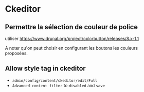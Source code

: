 # Ckeditor
## Permettre la sélection de couleur de police
utiliser https://www.drupal.org/project/colorbutton/releases/8.x-1.1

A noter qu'on peut choisir en configurant les boutons les couleurs proposées.

## Allow style tag in ckeditor
- ```admin/config/content/ckeditor/edit/Full```
- ```Advanced content filter``` to ```disabled``` and ```save```

